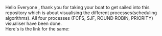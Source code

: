 Hello Everyone , thank you for taking your boat to get sailed into this repository which is about visualising the different processes(scheduling algorithms). All four processes
(FCFS, SJF, ROUND ROBIN, PRIORITY) visualiser have been done.  
Here's is the link for the same:

